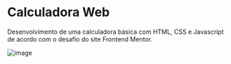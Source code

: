# Calculadora Web
Desenvolvimento de uma calculadora básica com HTML, CSS e Javascript de acordo com o desafio do site Frontend Mentor.

![image](https://user-images.githubusercontent.com/28872534/125115711-170df500-e0c2-11eb-80f6-f79b09fe9254.png)

